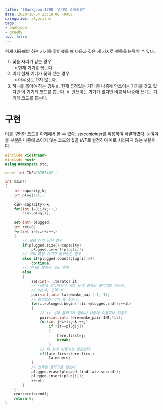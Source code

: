 ```yaml
---
title: "[Baekjoon,1700] 멀티탭 스케줄링"
date: 2020-10-04 23:10:00 -0400
categories: algorithm 
tags:
- baekjoon 
- greedy 
toc: false
---
```


현재 사용해야 하는 기기를 맞이했을 때 다음과 같은 세 가지로 행동을 분류할 수 있다. 
1. 꽂을 자리가 남는 경우  
  -> 현재 기기를 꼽는다.
2. 이미 현재 기기가 꽂혀 있는 경우  
  -> 아무것도 하지 않는다.
3. 하나를 뽑아야 하는 경우 
  a. 현재 꼽혀있는 기기 중 나중에 안쓰이는 기기를 찾고 있다면 이 기기의 코드를 뽑는다. 
  b. 안쓰이는 기기가 없다면 비교적 나중에 쓰이는 기기의 코드를 뽑는다. 

# 구현 
이를 구현한 코드를 아래에서 볼 수 있다. $set container$를 이용하여 해결하였다. 
눈여겨 볼 부분은 나중에 쓰이지 않는 코드의 값을 $INF$로 설정하여 따로 처리하지 않는 부분이다.  
```cpp
#include <iostream>
#include <set>
using namespace std;

const int INF=987654321;

int main()
{
    int capacity,k;
    int plug[101];
    
    cin>>capacity>>k;
    for(int i=0;i<k;++i)
        cin>>plug[i];
    
    set<int> plugged;
    int ret=0;
    for(int i=0;i<k;++i)
    {
        // 꽂을 칸이 남은 경우 
        if(plugged.size()<capacity)
            plugged.insert(plug[i]);
        // 이미 해당 기기가 꽂혀있는 경우 
        else if(plugged.count(plug[i])>0)
            continue;
        // 하나를 뽑아야 하는 경우 
        else
        {
            set<int>::iterator it;
            // 나중에 안쓰이거나 가장 늦게 꼽히는 플러그를 찾는다. 
            // <순서, 인덱스>
            pair<int,int> late=make_pair(-1,-1);
            // 꼽혀있는 기기 중 찾는다.
            for(it=plugged.begin();it!=plugged.end();++it)
            {
                // it 번째 플러그가 얼마나 나중에 이용되나 카운트 
                pair<int,int> here=make_pair(INF,*it);
                for(int j=i+1;j<k;++j)
                    if(*it==plug[j])
                    {
                        here.first=j;
                        break;
                    }
                // 더 늦게 이용되면 갱신한다.
                if(late.first<here.first)
                    late=here;
            }
            // 선택된 플러그를 뽑는다. 
            plugged.erase(plugged.find(late.second));
            plugged.insert(plug[i]);
            ++ret;
        }
    }
    cout<<ret<<endl;
    return 0;
}

```
